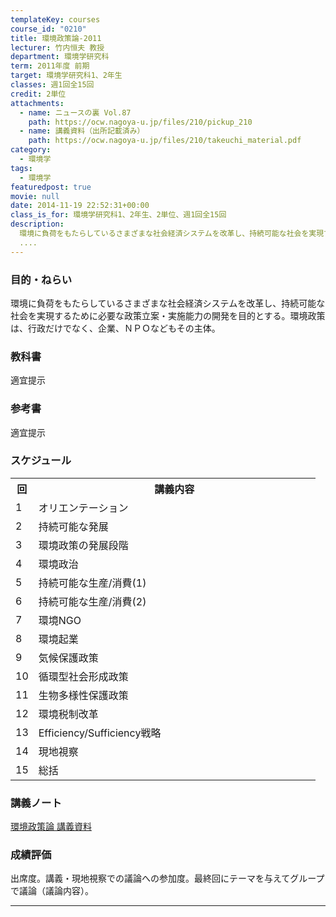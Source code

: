 ```yaml
---
templateKey: courses
course_id: "0210"
title: 環境政策論-2011
lecturer: 竹内恒夫 教授
department: 環境学研究科
term: 2011年度 前期
target: 環境学研究科1、2年生
classes: 週1回全15回
credit: 2単位
attachments:
  - name: ニュースの裏 Vol.87
    path: https://ocw.nagoya-u.jp/files/210/pickup_210
  - name: 講義資料（出所記載済み）
    path: https://ocw.nagoya-u.jp/files/210/takeuchi_material.pdf
category:
  - 環境学
tags:
  - 環境学
featuredpost: true
movie: null
date: 2014-11-19 22:52:31+00:00
class_is_for: 環境学研究科1、2年生、2単位、週1回全15回
description:
  環境に負荷をもたらしているさまざまな社会経済システムを改革し、持続可能な社会を実現するために必要な政策立案・実施能力の開発を目的とする。環境政策は、行政だけでなく、企業、ＮＰＯなどもその主体。
  ....
---
```


### 目的・ねらい

環境に負荷をもたらしているさまざまな社会経済システムを改革し、持続可能な社会を実現するために必要な政策立案・実施能力の開発を目的とする。環境政策は、行政だけでなく、企業、ＮＰＯなどもその主体。

### 教科書

適宜提示

### 参考書

適宜提示

<h3>スケジュール</h3>
<table class="basic" width="455">
<tr>
<th width="20" class="center">回</th>
<th width="435" class="center">講義内容</th>
</tr>
<tr>
<td width="20" class="center">1</td>
<td width="435">オリエンテーション</td>
</tr>
<tr>
<td width="20" class="center">2</td>
<td width="435">持続可能な発展</td>
</tr>
<tr>
<td width="20" class="center">3</td>
<td width="435">環境政策の発展段階</td>
</tr>
<tr>
<td width="20" class="center">4</td>
<td width="435">環境政治</td>
</tr>
<tr>
<td width="20" class="center">5</td>
<td width="435">持続可能な生産/消費(1)</td>
</tr>
<tr>
<td width="20" class="center">6</td>
<td width="435">持続可能な生産/消費(2)</td>
</tr>
<tr>
<td width="20" class="center">7</td>
<td width="435">環境NGO</td>
</tr>
<tr>
<td width="20" class="center">8</td>
<td width="435">環境起業</td>
</tr>
<tr>
<td width="20" class="center">9</td>
<td width="435">気候保護政策</td>
</tr>
<tr>
<td width="20" class="center">10</td>
<td width="435">循環型社会形成政策</td>
</tr>
<tr>
<td width="20" class="center">11</td>
<td width="435">生物多様性保護政策</td>
</tr>
<tr>
<td width="20" class="center">12</td>
<td width="435">環境税制改革</td>
</tr>
<tr>
<td width="20" class="center">13</td>
<td width="435">Efficiency/Sufficiency戦略</td>
</tr>
<tr>
<td width="20" class="center">14</td>
<td width="435">現地視察</td>
</tr>
<tr>
<td width="20" class="center">15</td>
<td width="435">総括</td>
</tr>
</table>

### 講義ノート

[環境政策論 講義資料](https://ocw.nagoya-u.jp/files/210/takeuchi_material.pdf)

### 成績評価

出席度。講義・現地視察での議論への参加度。最終回にテーマを与えてグループで議論（議論内容）。

---
